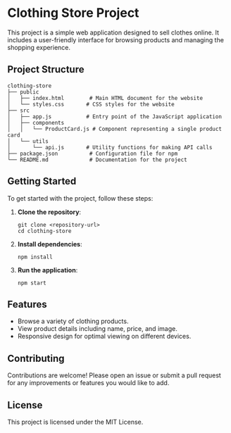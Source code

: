 # Clothing Store Project

This project is a simple web application designed to sell clothes online. It includes a user-friendly interface for browsing products and managing the shopping experience.

## Project Structure

```
clothing-store
├── public
│   ├── index.html        # Main HTML document for the website
│   └── styles.css       # CSS styles for the website
├── src
│   ├── app.js           # Entry point of the JavaScript application
│   ├── components
│   │   └── ProductCard.js # Component representing a single product card
│   └── utils
│       └── api.js       # Utility functions for making API calls
├── package.json          # Configuration file for npm
└── README.md             # Documentation for the project
```

## Getting Started

To get started with the project, follow these steps:

1. **Clone the repository**:
   ```
   git clone <repository-url>
   cd clothing-store
   ```

2. **Install dependencies**:
   ```
   npm install
   ```

3. **Run the application**:
   ```
   npm start
   ```

## Features

- Browse a variety of clothing products.
- View product details including name, price, and image.
- Responsive design for optimal viewing on different devices.

## Contributing

Contributions are welcome! Please open an issue or submit a pull request for any improvements or features you would like to add.

## License

This project is licensed under the MIT License.